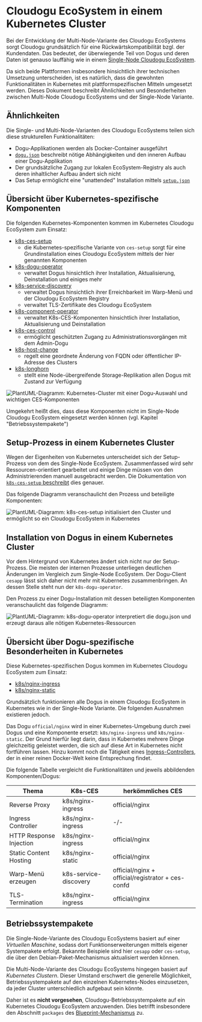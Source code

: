 # Cloudogu EcoSystem in einem Kubernetes Cluster

Bei der Entwicklung der Multi-Node-Variante des Cloudogu EcoSystems sorgt Cloudogu grundsätzlich für eine Rückwärtskompatibilität bzgl. der Kundendaten. Das bedeutet, der überwiegende Teil von Dogus und deren Daten ist genauso lauffähig wie in einem [Single-Node Cloudogu EcoSystem](https://github.com/cloudogu/ecosystem).

Da sich beide Plattformen insbesondere hinsichtlich ihrer technischen Umsetzung unterscheiden, ist es natürlich, dass die gewohnten Funktionalitäten in Kubernetes mit plattformspezifischen Mitteln umgesetzt werden. Dieses Dokument beschreibt Ähnlichkeiten und Besonderheiten zwischen Multi-Node Cloudogu EcoSystems und der Single-Node Variante. 

## Ähnlichkeiten

Die Single- und Multi-Node-Varianten des Cloudogu EcoSystems teilen sich diese strukturellen Funktionalitäten:

- Dogu-Applikationen werden als Docker-Container ausgeführt
- [`dogu.json`](https://github.com/cloudogu/dogu-development-docs/blob/main/docs/core/compendium_en.md) beschreibt nötige Abhängigkeiten und den inneren Aufbau einer Dogu-Applikation
- Der grundsätzliche Zugang zur lokalen EcoSystem-Registry als auch deren inhaltlicher Aufbau ändert sich nicht
- Das Setup ermöglicht eine "unattended" Installation mittels [`setup.json`](https://docs.cloudogu.com/de/docs/system-components/ces-setup/operations/setup-json/)

## Übersicht über Kubernetes-spezifische Komponenten 

Die folgenden Kubernetes-Komponenten kommen im Kubernetes Cloudogu EcoSystem zum Einsatz:

- [k8s-ces-setup](https://github.com/cloudogu/k8s-ces-setup)
  - die Kubernetes-spezifische Variante von `ces-setup` sorgt für eine Grundinstallation eines Cloudogu EcoSystem mittels der hier genannten Komponenten
- [k8s-dogu-operator](https://github.com/cloudogu/k8s-dogu-operator)
  - verwaltet Dogus hinsichtlich ihrer Installation, Aktualisierung, Deinstallation und einiges mehr  
- [k8s-service-discovery](https://github.com/cloudogu/k8s-service-discovery)
  - verwaltet Dogus hinsichtlich ihrer Erreichbarkeit im Warp-Menü und der Cloudogu EcoSystem Registry
  - verwaltet TLS-Zertifikate des Cloudogu EcoSystem
- [k8s-component-operator](https://github.com/cloudogu/k8s-component-operator)
  - verwaltet K8s-CES-Komponenten hinsichtlich ihrer Installation, Aktualisierung und Deinstallation
- [k8s-ces-control](https://github.com/cloudogu/k8s-ces-control)
  - ermöglicht geschützten Zugang zu Administrationsvorgängen mit dem Admin-Dogu
- [k8s-host-change](https://github.com/cloudogu/k8s-host-change)
  - regelt eine geordnete Änderung von FQDN oder öffentlicher IP-Adresse des Clusters
- [k8s-longhorn](https://github.com/cloudogu/k8s-longhorn)
  - stellt eine Node-übergreifende Storage-Replikation allen Dogus mit Zustand zur Verfügung

![PlantUML-Diagramm: Kubernetes-Cluster mit einer Dogu-Auswahl und wichtigen CES-Komponenten](figures/k8s-ces-overview-components_de.png "Kubernetes-Cluster mit einer Dogu-Auswahl und wichtigen CES-Komponenten")

Umgekehrt heißt dies, dass diese Komponenten nicht im Single-Node Cloudogu EcoSystem eingesetzt werden können (vgl. Kapitel "Betriebssystempakete")

## Setup-Prozess in einem Kubernetes Cluster

Wegen der Eigenheiten von Kubernetes unterscheidet sich der Setup-Prozess von dem des Single-Node EcoSystem. Zusammenfassed wird sehr Ressourcen-orientiert gearbeitet und einige Dinge müssen von den Administrierenden manuell ausgebracht werden. Die Dokumentation von [`k8s-ces-setup` beschreibt](https://github.com/cloudogu/k8s-ces-setup/blob/develop/docs/operations/installation_guide_de.md) dies genauer. 

Das folgende Diagramm veranschaulicht den Prozess und beteiligte Komponenten:

![PlantUML-Diagramm: k8s-ces-setup initialisiert den Cluster und ermöglicht so ein Cloudogu EcoSystem in Kubernetes](figures/k8s-ces-overview-setup_de.png
"k8s-ces-setup initialisiert den Cluster und ermöglicht so ein Cloudogu EcoSystem in Kubernetes")

## Installation von Dogus in einem Kubernetes Cluster

Vor dem Hintergrund von Kubernetes ändert sich nicht nur der Setup-Prozess. Die meisten der internen Prozesse unterliegen deutlichen Änderungen im Vergleich zum Single-Node EcoSystem. Der Dogu-Client `cesapp` lässt sich daher nicht mehr mit Kubernetes zusammenbringen. An dessen Stelle steht nun der `k8s-dogu-operator`. 

Den Prozess zu einer Dogu-Installation mit dessen beteiligten Komponenten veranschaulicht das folgende Diagramm:

[](figures/k8s-dogu-operator-dogu-installation_de.png)
![PlantUML-Diagramm: k8s-dogu-operator interpretiert die dogu.json und erzeugt daraus alle nötigen Kubernetes-Ressourcen](figures/k8s-dogu-operator-dogu-installation_de.png
"k8s-dogu-operator interpretiert die dogu.json und erzeugt daraus alle nötigen Kubernetes-Ressourcen")

## Übersicht über Dogu-spezifische Besonderheiten in Kubernetes

Diese Kubernetes-spezifischen Dogus kommen im Kubernetes Cloudogu EcoSystem zum Einsatz:

- [k8s/nginx-ingress](https://github.com/cloudogu/nginx-ingress)
- [k8s/nginx-static](https://github.com/cloudogu/nginx-static)

Grundsätzlich funktionieren alle Dogus in einem Cloudogu EcoSystem in Kubernetes wie in der Single-Node Variante. Die folgenden Ausnahmen existieren jedoch.

Das Dogu `official/nginx` wird in einer Kubernetes-Umgebung durch zwei Dogus und eine Komponente ersetzt: `k8s/nginx-ingress` und `k8s/nginx-static`. Der Grund hierfür liegt darin, dass in Kubernetes mehrere Dinge gleichzeitig geleistet werden, die sich auf diese Art in Kubernetes nicht fortführen lassen. Hinzu kommt noch die Tätigkeit eines [Ingress-Controllers](https://kubernetes.io/docs/concepts/services-networking/ingress-controllers/), der in einer reinen Docker-Welt keine Entsprechung findet.

Die folgende Tabelle vergleicht die Funktionalitäten und jeweils abbildenden Komponenten/Dogus:

| Thema                   | K8s-CES               | herkömmliches CES                                 |
|-------------------------|-----------------------|---------------------------------------------------|
| Reverse Proxy           | k8s/nginx-ingress     | official/nginx                                    |
| Ingress Controller      | k8s/nginx-ingress     | -/-                                               |
| HTTP Response Injection | k8s/nginx-ingress     | official/nginx                                    |
| Static Content Hosting  | k8s/nginx-static      | official/nginx                                    |
| Warp-Menü erzeugen      | k8s-service-discovery | official/nginx + official/registrator + ces-confd |
| TLS-Termination         | k8s/nginx-ingress     | official/nginx                                    |

## Betriebssystempakete

Die Single-Node-Variante des Cloudogu EcoSystems basiert auf einer _Virtuellen Maschine_, sodass dort Funktionserweiterungen mittels eigener Systempakete erfolgt. Bekannte Beispiele sind hier `cesapp` oder `ces-setup`, die über den Debian-Paket-Mechanismus aktualisiert werden können.

Die Multi-Node-Variante des Cloudogu EcoSystems hingegen basiert auf _Kubernetes Clustern_. Dieser Umstand erschwert die generelle Möglichkeit, Betriebssystempakete auf den einzelnen Kubernetes-Nodes einzusetzen, da jeder Cluster unterschiedlich aufgebaut sein könnte.

Daher ist es **nicht vorgesehen**, Cloudogu-Betriebssystempakete auf ein Kubernetes Cloudogu EcoSystem anzuwenden. Dies betrifft insbesondere den Abschnitt `packages` des [Blueprint-Mechanismus](https://docs.cloudogu.com/de/docs/system-components/cesapp/operations/blueprint_upgrade/#property-packages) zu.

 